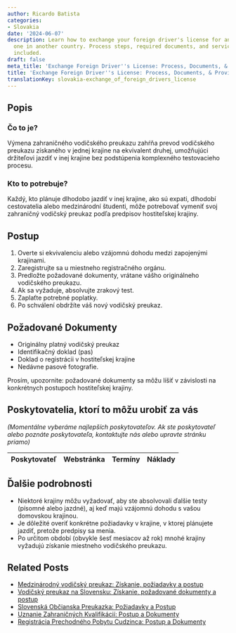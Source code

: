 ```yaml
---
author: Ricardo Batista
categories:
- Slovakia
date: '2024-06-07'
description: Learn how to exchange your foreign driver's license for an equivalent
  one in another country. Process steps, required documents, and service providers
  included.
draft: false
meta_title: 'Exchange Foreign Driver''s License: Process, Documents, & Providers'
title: 'Exchange Foreign Driver''s License: Process, Documents, & Providers'
translationKey: slovakia-exchange_of_foreign_drivers_license
---
```



## Popis
### Čo to je?
Výmena zahraničného vodičského preukazu zahŕňa prevod vodičského preukazu získaného v jednej krajine na ekvivalent druhej, umožňujúci držiteľovi jazdiť v inej krajine bez podstúpenia komplexného testovacieho procesu.
### Kto to potrebuje?
Každý, kto plánuje dlhodobo jazdiť v inej krajine, ako sú expati, dlhodobí cestovatelia alebo medzinárodní študenti, môže potrebovať vymeniť svoj zahraničný vodičský preukaz podľa predpisov hostiteľskej krajiny.

## Postup
1. Overte si ekvivalenciu alebo vzájomnú dohodu medzi zapojenými krajinami.
2. Zaregistrujte sa u miestneho registračného orgánu.
3. Predložte požadované dokumenty, vrátane vášho originálneho vodičského preukazu.
4. Ak sa vyžaduje, absolvujte zrakový test.
5. Zaplaťte potrebné poplatky.
6. Po schválení obdržíte váš nový vodičský preukaz.

## Požadované Dokumenty
- Originálny platný vodičský preukaz
- Identifikačný doklad (pas)
- Doklad o registrácii v hostiteľskej krajine
- Nedávne pasové fotografie.

Prosím, upozornite: požadované dokumenty sa môžu líšiť v závislosti na konkrétnych postupoch hostiteľskej krajiny.

## Poskytovatelia, ktorí to môžu urobiť za vás

_(Momentálne vyberáme najlepších poskytovateľov. Ak ste poskytovateľ alebo poznáte poskytovateľa, kontaktujte nás alebo upravte stránku priamo)_

| Poskytovateľ    |     Webstránka  |     Termíny      |       Náklady    |
| :-------------: | :-------------: |  :-------------: | :-------------: |

## Ďalšie podrobnosti
- Niektoré krajiny môžu vyžadovať, aby ste absolvovali ďalšie testy (písomné alebo jazdné), aj keď majú vzájomnú dohodu s vašou domovskou krajinou.
- Je dôležité overiť konkrétne požiadavky v krajine, v ktorej plánujete jazdiť, pretože predpisy sa menia.
- Po určitom období (obvykle šesť mesiacov až rok) mnohé krajiny vyžadujú získanie miestneho vodičského preukazu.


## Related Posts

- [Medzinárodný vodičský preukaz: Získanie, požiadavky a postup](https://tramitit.com/sk/guides/slovakia/vydanie_medzinarodneho_vodicskeho_preukazu/)
- [Vodičský preukaz na Slovensku: Získanie, požadované dokumenty a postup](https://tramitit.com/sk/guides/slovakia/vydanie_vodicskeho_preukazu/)
- [Slovenská Občianska Preukazka: Požiadavky a Postup](https://tramitit.com/sk/guides/slovakia/vydanie_obcianskeho_preukazu/)
- [Uznanie Zahraničných Kvalifikácií: Postup a Dokumenty](https://tramitit.com/sk/guides/slovakia/uznanie_kvalifikacie_ziskanej_v_zahranici/)
- [Registrácia Prechodného Pobytu Cudzinca: Postup a Dokumenty](https://tramitit.com/sk/guides/slovakia/registracia_prechodneho_pobytu_cudzinca/)